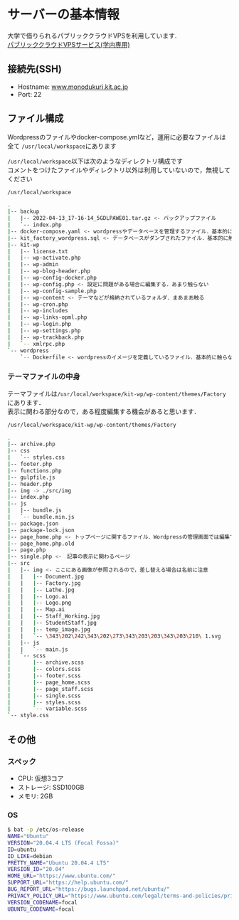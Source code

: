 # サーバーの基本情報

大学で借りられるパブリッククラウドVPSを利用しています.  
[パブリッククラウドVPSサービス(学内専用)](https://www.cis.kit.ac.jp/services/public_cloud_vps/)

## 接続先(SSH)

- Hostname: www.monodukuri.kit.ac.jp
- Port: 22

## ファイル構成

Wordpressのファイルやdocker-compose.ymlなど，運用に必要なファイルは全て
`/usr/local/workspace`にあります

`/usr/local/workspace`以下は次のようなディレクトリ構成です  
コメントをつけたファイルやディレクトリ以外は利用していないので，無視してください

```sh
/usr/local/workspace

.
|-- backup
|   |-- 2022-04-13_17-16-14_5GDLPAWE01.tar.gz <- バックアップファイル
|   `-- index.php
|-- docker-compose.yaml <- wordpressやデータベースを管理するファイル．基本的に触らない
|-- kit_factory_wordpress.sql <- データベースがダンプされたファイル．基本的に触らない
|-- kit-wp
|   |-- license.txt
|   |-- wp-activate.php
|   |-- wp-admin
|   |-- wp-blog-header.php
|   |-- wp-config-docker.php
|   |-- wp-config.php <- 設定に問題がある場合に編集する．あまり触らない
|   |-- wp-config-sample.php
|   |-- wp-content <- テーマなどが格納されているフォルダ．まあまあ触る
|   |-- wp-cron.php
|   |-- wp-includes
|   |-- wp-links-opml.php
|   |-- wp-login.php
|   |-- wp-settings.php
|   |-- wp-trackback.php
|   `-- xmlrpc.php
`-- wordpress
    `-- Dockerfile <- wordpressのイメージを定義しているファイル．基本的に触らない
```

### テーマファイルの中身

テーマファイルは`/usr/local/workspace/kit-wp/wp-content/themes/Factory`にあります．  
表示に関わる部分なので，ある程度編集する機会があると思います．

```sh
/usr/local/workspace/kit-wp/wp-content/themes/Factory

.
|-- archive.php
|-- css
|   `-- styles.css
|-- footer.php
|-- functions.php
|-- gulpfile.js
|-- header.php
|-- img -> ./src/img
|-- index.php
|-- js
|   |-- bundle.js
|   `-- bundle.min.js
|-- package.json
|-- package-lock.json
|-- page_home.php <- トップページに関するファイル．Wordpressの管理画面では編集できないので，ここを直接弄ることになる．
|-- page_home.php.old
|-- page.php
|-- single.php <-　記事の表示に関わるページ
|-- src
|   |-- img <- ここにある画像が参照されるので，差し替える場合は名前に注意
|   |   |-- Document.jpg
|   |   |-- Factory.jpg
|   |   |-- Lathe.jpg
|   |   |-- Logo.ai
|   |   |-- Logo.png
|   |   |-- Map.ai
|   |   |-- Staff_Working.jpg
|   |   |-- StudentStaff.jpg
|   |   |-- temp_image.jpg
|   |   `-- \343\202\242\343\202\273\343\203\203\343\203\210\ 1.svg
|   |-- js
|   |   `-- main.js
|   `-- scss
|       |-- archive.scss
|       |-- colors.scss
|       |-- footer.scss
|       |-- page_home.scss
|       |-- page_staff.scss
|       |-- single.scss
|       |-- styles.scss
|       `-- variable.scss
`-- style.css
```

## その他

### スペック

- CPU: 仮想3コア
- ストレージ: SSD100GB
- メモリ: 2GB

### OS

```bash
$ bat -p /etc/os-release
NAME="Ubuntu"
VERSION="20.04.4 LTS (Focal Fossa)"
ID=ubuntu
ID_LIKE=debian
PRETTY_NAME="Ubuntu 20.04.4 LTS"
VERSION_ID="20.04"
HOME_URL="https://www.ubuntu.com/"
SUPPORT_URL="https://help.ubuntu.com/"
BUG_REPORT_URL="https://bugs.launchpad.net/ubuntu/"
PRIVACY_POLICY_URL="https://www.ubuntu.com/legal/terms-and-policies/privacy-policy"
VERSION_CODENAME=focal
UBUNTU_CODENAME=focal
```
